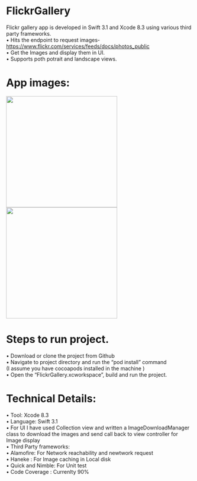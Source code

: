 # FlickrGallery
Flickr gallery app is developed in Swift 3.1 and Xcode 8.3 using various third party frameworks.<br />
• Hits the endpoint to request images-  https://www.flickr.com/services/feeds/docs/photos_public<br />
• Get the Images and display them in UI.<br />
• Supports poth potrait and landscape views.<br />

# App images:<br />
<img src="https://github.com/joshihitesh/FlickrGallery/blob/master/flickrGallery.png" width="300">  <img src="https://github.com/joshihitesh/FlickrGallery/blob/master/flickrdetail.png" width="300"><br />

# Steps to run project.<br />
•	Download or clone the project from Github<br />
•	Navigate to project directory and run the “pod install” command<br />
(I assume you have cocoapods installed in the machine )<br />
•	Open the “FlickrGallery.xcworkspace”, build and run the project.<br />

# Technical Details: <br />
• Tool: Xcode 8.3<br />
• Language: Swift 3.1 <br />
• For UI I have used Collection view and written a ImageDownloadManager class to download the images and send call back to view controller for Image display<br />
• Third Party frameworks: <br />
    • Alamofire: For Network reachability and newtwork request <br /> 
    • Haneke : For Image caching in Local disk <br />
    • Quick and Nimble: For Unit test <br />
 • Code Coverage : Currenlty 90% <br />
